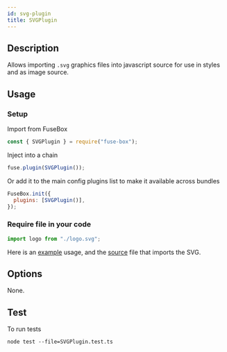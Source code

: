```yaml
---
id: svg-plugin
title: SVGPlugin
---
```


## Description

Allows importing `.svg` graphics files into javascript source for use in styles
and as image source.

## Usage

### Setup

Import from FuseBox

```js
const { SVGPlugin } = require("fuse-box");
```

Inject into a chain

```js
fuse.plugin(SVGPlugin());
```

Or add it to the main config plugins list to make it available across bundles

```js
FuseBox.init({
  plugins: [SVGPlugin()],
});
```

### Require file in your code

```js
import logo from "./logo.svg";
```

Here is an
[example](https://github.com/fuse-box/react-example/blob/master/fuse.js) usage,
and the
[source](https://github.com/fuse-box/react-example/blob/master/src/App.jsx#L10)
file that imports the SVG.

## Options

None.

## Test

To run tests

```
node test --file=SVGPlugin.test.ts
```
